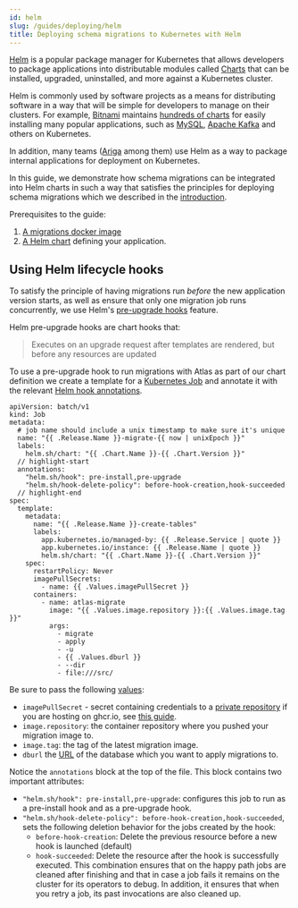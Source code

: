 ```yaml
---
id: helm
slug: /guides/deploying/helm
title: Deploying schema migrations to Kubernetes with Helm
---
```


[Helm](https://helm.sh) is a popular package manager for Kubernetes that allows
developers to package applications into distributable modules called 
[Charts](https://helm.sh/docs/intro/using_helm/#three-big-concepts) that can be
installed, upgraded, uninstalled, and more against a Kubernetes cluster.

Helm is commonly used by software projects as a means for distributing software
in a way that will be simple for developers to manage on their clusters. For example,
[Bitnami](https://bitnami.com/) maintains [hundreds of charts](https://bitnami.com/stacks/helm)
for easily installing many popular applications, such as [MySQL](https://bitnami.com/stack/mysql/helm),
[Apache Kafka](https://bitnami.com/stack/kafka/helm) and others on Kubernetes. 

In addition, many teams ([Ariga](https://github.com/ariga) among them) use Helm
as a way to package internal applications for deployment on Kubernetes. 

In this guide, we demonstrate how schema migrations can be integrated into
Helm charts in such a way that satisfies the principles for deploying
schema migrations which we described in the [introduction](/guides/deploying/intro).

Prerequisites to the guide:
1. [A migrations docker image](/guides/deploying/image) 
2. [A Helm chart](https://helm.sh/docs/chart_template_guide/getting_started/) defining
 your application. 

## Using Helm lifecycle hooks

To satisfy the principle of having migrations run _before_ the new application
version starts, as well as ensure that only one migration job runs concurrently,
we use Helm's [pre-upgrade hooks](https://helm.sh/docs/topics/charts_hooks/) feature.

Helm pre-upgrade hooks are chart hooks that:
> Executes on an upgrade request after templates are rendered, but before any resources are updated

To use a pre-upgrade hook to run migrations with Atlas as part of our chart definition
we create a template for a [Kubernetes Job](https://kubernetes.io/docs/concepts/workloads/controllers/job/)
and annotate it with the relevant [Helm hook annotations](https://helm.sh/docs/topics/charts_hooks/#the-available-hooks).

```helm
apiVersion: batch/v1
kind: Job
metadata:
  # job name should include a unix timestamp to make sure it's unique
  name: "{{ .Release.Name }}-migrate-{{ now | unixEpoch }}"
  labels:
    helm.sh/chart: "{{ .Chart.Name }}-{{ .Chart.Version }}"
  // highlight-start
  annotations:
    "helm.sh/hook": pre-install,pre-upgrade
    "helm.sh/hook-delete-policy": before-hook-creation,hook-succeeded
  // highlight-end
spec:
  template:
    metadata:
      name: "{{ .Release.Name }}-create-tables"
      labels:
        app.kubernetes.io/managed-by: {{ .Release.Service | quote }}
        app.kubernetes.io/instance: {{ .Release.Name | quote }}
        helm.sh/chart: "{{ .Chart.Name }}-{{ .Chart.Version }}"
    spec:
      restartPolicy: Never
      imagePullSecrets:
        - name: {{ .Values.imagePullSecret }}
      containers:
        - name: atlas-migrate
          image: "{{ .Values.image.repository }}:{{ .Values.image.tag }}"
          args:
            - migrate
            - apply
            - -u
            - {{ .Values.dburl }}
            - --dir
            - file:///src/
```

Be sure to pass the following [values](https://helm.sh/docs/chart_template_guide/values_files/):

* `imagePullSecret` - secret containing credentials to a 
 [private repository](https://kubernetes.io/docs/tasks/configure-pod-container/pull-image-private-registry/)
  if you are hosting on ghcr.io, see [this guide](https://kubernetes.io/docs/tasks/configure-pod-container/pull-image-private-registry/).
* `image.repository`: the container repository where you pushed your migration image to.
* `image.tag`: the tag of the latest migration image.
* `dburl` the [URL](/concepts/url) of the database which you want to apply migrations to.

Notice the `annotations` block at the top of the file. This block contains two important
attributes:
* `"helm.sh/hook": pre-install,pre-upgrade`: configures this job to run as a pre-install
  hook and as a pre-upgrade hook. 
* `"helm.sh/hook-delete-policy": before-hook-creation,hook-succeeded`, sets the following
  deletion behavior for the jobs created by the hook:
  * `before-hook-creation`: Delete the previous resource before a new hook is launched (default)
  * `hook-succeeded`: Delete the resource after the hook is successfully executed.
  This combination ensures that on the happy path jobs are cleaned after finishing and that 
  in case a job fails it remains on the cluster for its operators to debug. In addition, it 
  ensures that when you retry a job, its past invocations are also cleaned up. 
